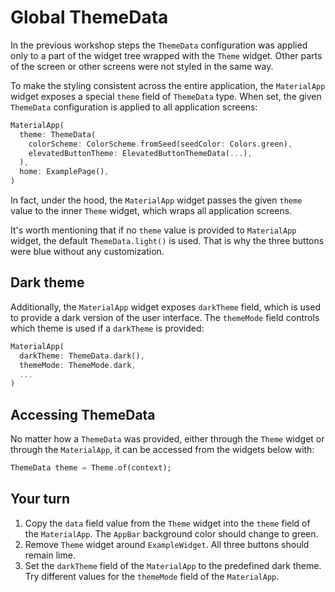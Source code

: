 # Global ThemeData

In the previous workshop steps the `ThemeData` configuration was applied only to a part of the widget tree wrapped with the `Theme` widget. Other parts of the screen or other screens were not styled in the same way. 

To make the styling consistent across the entire application, the  `MaterialApp` widget exposes a special `theme` field of `ThemeData` type. When set, the given `ThemeData` configuration is applied to all application screens:

```dart
MaterialApp(
  theme: ThemeData(
    colorScheme: ColorScheme.fromSeed(seedColor: Colors.green),
    elevatedButtonTheme: ElevatedButtonThemeData(...),
  ),
  home: ExamplePage(),
)
```

In fact, under the hood, the `MaterialApp` widget passes the given `theme` value to the inner `Theme` widget, which wraps all application screens.

It's worth mentioning that if no `theme` value is provided to `MaterialApp` widget, the default `ThemeData.light()` is used. That is why the three buttons were blue without any customization.

## Dark theme

Additionally, the `MaterialApp` widget exposes `darkTheme` field, which is used to provide a dark version of the user interface. The `themeMode` field controls which theme is used if a `darkTheme` is provided:

```dart
MaterialApp(
  darkTheme: ThemeData.dark(),
  themeMode: ThemeMode.dark,
  ...
)
```

## Accessing ThemeData

No matter how a `ThemeData` was provided, either through the `Theme` widget or through the `MaterialApp`, it can be accessed from the widgets below with:

```dart
ThemeData theme = Theme.of(context);
```

## Your turn

1. Copy the `data` field value from the `Theme` widget into the `theme` field of the `MaterialApp`. The `AppBar` background color should change to green.
2. Remove `Theme` widget around `ExampleWidget`. All three buttons should remain lime.
3. Set the `darkTheme` field of the `MaterialApp` to the predefined dark theme. Try different values for the `themeMode` field of the `MaterialApp`.
